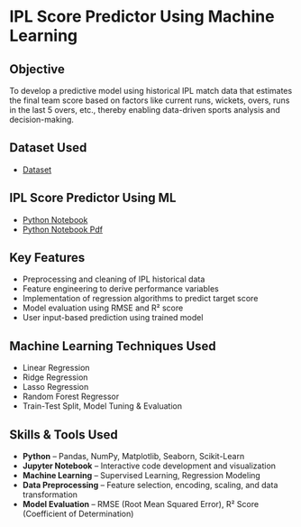 # IPL Score Predictor Using Machine Learning
## Objective
To develop a predictive model using historical IPL match data that estimates the final team score based on factors like current runs, wickets, overs, runs in the last 5 overs, etc., thereby enabling data-driven sports analysis and decision-making.

## Dataset Used
- <a href= "https://github.com/Tejasssss06/IPL-Score-Predictor-using-Machine-Learning/blob/main/IPL_Data.csv">Dataset</a>

## IPL Score Predictor Using ML
- <a href= "https://github.com/Tejasssss06/IPL-Score-Predictor-using-Machine-Learning/blob/main/IPL_Score_Predictor_Project.ipynb">Python Notebook</a>
- <a href= "https://github.com/Tejasssss06/IPL-Score-Predictor-using-Machine-Learning/blob/main/IPL_Score_Predictor_Project.pdf">Python Notebook Pdf</a>

## Key Features
- Preprocessing and cleaning of IPL historical data
- Feature engineering to derive performance variables
- Implementation of regression algorithms to predict target score
- Model evaluation using RMSE and R² score
- User input-based prediction using trained model

## Machine Learning Techniques Used
- Linear Regression
- Ridge Regression
- Lasso Regression
- Random Forest Regressor
- Train-Test Split, Model Tuning & Evaluation

## Skills & Tools Used
- **Python** – Pandas, NumPy, Matplotlib, Seaborn, Scikit-Learn
- **Jupyter Notebook** – Interactive code development and visualization
- **Machine Learning** – Supervised Learning, Regression Modeling
- **Data Preprocessing** – Feature selection, encoding, scaling, and data transformation
- **Model Evaluation** – RMSE (Root Mean Squared Error), R² Score (Coefficient of Determination)
